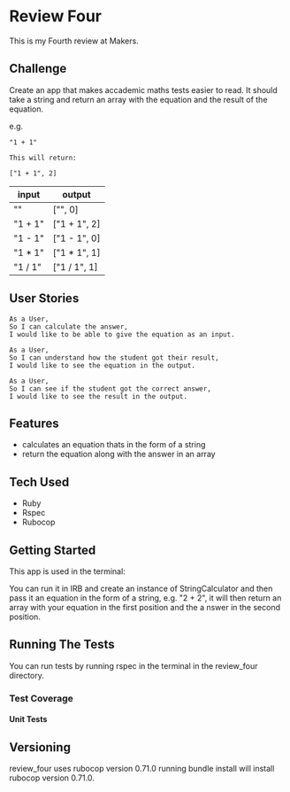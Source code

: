 # Review Four

This is my Fourth review at Makers.

## Challenge

Create an app that makes accademic maths tests easier to read. It should take a string and return an array with the equation and the result of the equation.

 e.g.
```
"1 + 1"

This will return:

["1 + 1", 2]
```

| input | output|
| --- | --- |
| "" | ["", 0] |
| "1 + 1" | ["1 + 1", 2] |
| "1 - 1" | ["1 - 1", 0] |
| "1 * 1" | ["1 * 1", 1] |
| "1 / 1" | ["1 / 1", 1] |

## User Stories

```
As a User,
So I can calculate the answer,
I would like to be able to give the equation as an input.

As a User,
So I can understand how the student got their result,
I would like to see the equation in the output.

As a User,
So I can see if the student got the correct answer,
I would like to see the result in the output.
```


## Features

- calculates an equation thats in the form of a string
- return the equation along with the answer in an array

## Tech Used

- Ruby
- Rspec
- Rubocop

## Getting Started

This app is used in the terminal:

You can run it in IRB and create an instance of StringCalculator and then pass it an equation in the form of a string, e.g. "2 + 2", it will then return an array with your equation in the first position and the a nswer in the second position.


## Running The Tests

You can run tests by running rspec in the terminal in the review_four directory.

### Test Coverage

#### Unit Tests

## Versioning

review_four uses rubocop version 0.71.0 running bundle install will install rubocop version 0.71.0.
